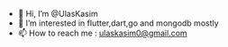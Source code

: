 - 👋 Hi, I’m @UlasKasim
- 👀 I’m interested in flutter,dart,go and mongodb mostly
- 📫 How to reach me : ulaskasim0@gmail.com

<!---
UlasKasim/UlasKasim is a ✨ special ✨ repository because its `README.md` (this file) appears on your GitHub profile.
You can click the Preview link to take a look at your changes.
--->
